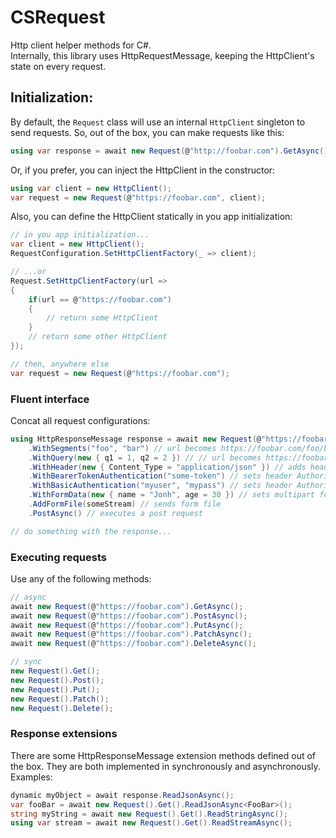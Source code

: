 # CSRequest
Http client helper methods for C#. </br>
Internally, this library uses HttpRequestMessage, keeping the HttpClient's state on every request. </br>


## Initialization:
By default, the ```Request``` class will use an internal ```HttpClient``` singleton to send requests. So, out of the box, you can make requests like this:
```cs
using var response = await new Request(@"http://foobar.com").GetAsync();
```
Or, if you prefer, you can inject the HttpClient in the constructor:
```cs
using var client = new HttpClient();
var request = new Request(@"https://foobar.com", client);
``` 
Also, you can define the HttpClient statically in you app initialization:
```cs
// in you app initialization...
var client = new HttpClient();
RequestConfiguration.SetHttpClientFactory(_ => client);

// ...or
Request.SetHttpClientFactory(url => 
{
    if(url == @"https://foobar.com")
    {
        // return some HttpClient
    }
    // return some other HttpClient
});

// then, anywhere else
var request = new Request(@"https://foobar.com");

```

### Fluent interface
Concat all request configurations:
```cs
using HttpResponseMessage response = await new Request(@"https://foobar.com")
    .WithSegments("foo", "bar") // url becomes https://foobar.com/foo/bar
    .WithQuery(new { q1 = 1, q2 = 2 }) // // url becomes https://foobar.com/foo/bar?q1=1&q2=2
    .WithHeader(new { Content_Type = "application/json" }) // adds header Content-Type: application/json
    .WithBearerTokenAuthentication("some-token") // sets header Authorization: Bearer some-token
    .WithBasicAuthentication("myuser", "mypass") // sets header Authorization: Basic bXl1c2VyOm15cGFzcw==
    .WithFormData(new { name = "Jonh", age = 30 }) // sets multipart form data
    .AddFormFile(someStream) // sends form file
    .PostAsync() // executes a post request

// do something with the response...
```
### Executing requests
Use any of the following methods:
```cs
// async
await new Request(@"https://foobar.com").GetAsync();
await new Request(@"https://foobar.com").PostAsync();
await new Request(@"https://foobar.com").PutAsync();
await new Request(@"https://foobar.com").PatchAsync();
await new Request(@"https://foobar.com").DeleteAsync();

// sync
new Request().Get();
new Request().Post();
new Request().Put();
new Request().Patch();
new Request().Delete();
```


### Response extensions
There are some HttpResponseMessage extension methods defined out of the box. They are both implemented in synchronously and asynchronously.
Examples:
```cs
dynamic myObject = await response.ReadJsonAsync();
var fooBar = await new Request().Get().ReadJsonAsync<FooBar>();
string myString = await new Request().Get().ReadStringAsync();
using var stream = await new Request().Get().ReadStreamAsync();
```

